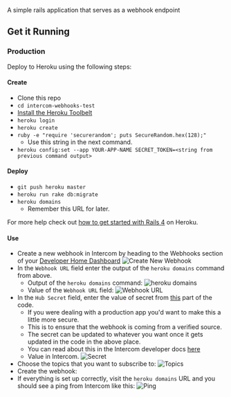 A simple rails application that serves as a webhook endpoint

Get it Running
--------------

### Production

Deploy to Heroku using the following steps:

#### Create

- Clone this repo
- `cd intercom-webhooks-test`
- [Install the Heroku Toolbelt](https://toolbelt.heroku.com/)
- `heroku login`
- `heroku create`
- `ruby -e "require 'securerandom'; puts SecureRandom.hex(128);"`
  - Use this string in the next command.
- `heroku config:set --app YOUR-APP-NAME SECRET_TOKEN=<string from previous command output>`

#### Deploy

- `git push heroku master`
- `heroku run rake db:migrate`
- `heroku domains`
  - Remember this URL for later.

For more help check out [how to get started with Rails
4](https://devcenter.heroku.com/articles/getting-started-with-rails4) on
Heroku.

#### Use
- Create a new webhook in Intercom by heading to the Webhooks section of your [Developer Home Dashboard](http://developers.intercom.com/)
![Create New Webhook](https://uploads.intercomcdn.com/i/o/17010077/9f7520e78929bc2dfea661f8/New-create-webhook.png)
- In the `Webhook URL` field enter the output of the `heroku domains` command from above. 
    - Output of the `heroku domains` command:
    ![heroku domains](https://uploads.intercomcdn.com/i/o/21273714/4e13ff51ce2ed8ec8a54d8e3/File1490997084849)
    - Value of the `Webhook URL` field:
    ![Webhook URL](https://uploads.intercomcdn.com/i/o/21273874/74e2a1405038d2091fbc5e19/File1490997182246)
- In the `Hub Secret` field, enter the value of secret from [this](https://github.com/DamonFstr/Intercom-Webhooks-Test/blob/master/app/controllers/webhook_event_requests_controller.rb#L22) part of the code. 
    - If you were dealing with a production app you'd want to make this a little more secure.
    - This is to ensure that the webhook is coming from a verified source. 
    - The secret can be updated to whatever you want once it gets updated in the code in the above place.
    - You can read about this in the Intercom developer docs [here](https://developers.intercom.com/reference#signed-notifications)
    - Value in Intercom.
    ![Secret](https://uploads.intercomcdn.com/i/o/21274002/e123bed74e59a7368e36677a/File1490997385960)
- Choose the topics that you want to subscribe to:
    ![Topics](https://uploads.intercomcdn.com/i/o/21274063/6d1259c205013194cad9359c/File1490997477103)
- Create the webhook:
- If everything is set up correctly, visit the `heroku domains` URL and you should see a ping from Intercom like this:
    ![Ping](https://uploads.intercomcdn.com/i/o/21274227/23f5ce4746bfe61cf94f30fb/File1490997732409)